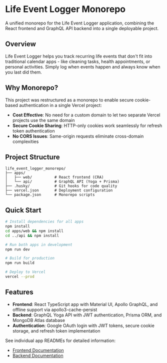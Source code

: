 # Life Event Logger Monorepo

A unified monorepo for the Life Event Logger application, combining the React frontend and GraphQL API backend into a single deployable project.

## Overview

Life Event Logger helps you track recurring life events that don't fit into traditional calendar apps - like cleaning tasks, health appointments, or personal activities. Simply log when events happen and always know when you last did them.

## Why Monorepo?

This project was restructured as a monorepo to enable secure cookie-based authentication in a single Vercel project:

- **Cost Effective**: No need for a custom domain to let two separate Vercel projects use the same domain
- **Secure Cookie Sharing**: HTTP-only cookies work seamlessly for refresh token authentication
- **No CORS Issues**: Same-origin requests eliminate cross-domain complexities

## Project Structure

```
life_event_logger_monorepo/
├── apps/
│   ├── web/          # React frontend (CRA)
│   └── api/          # GraphQL API (Yoga + Prisma)
├── .husky/           # Git hooks for code quality
├── vercel.json       # Deployment configuration
└── package.json      # Monorepo scripts
```

## Quick Start

```bash
# Install dependencies for all apps
npm install
cd apps/web && npm install
cd ../api && npm install

# Run both apps in development
npm run dev

# Build for production
npm run build

# Deploy to Vercel
vercel --prod
```

## Features

- **Frontend**: React TypeScript app with Material UI, Apollo GraphQL, and offline support via apollo3-cache-persist
- **Backend**: GraphQL Yoga API with JWT authentication, Prisma ORM, and MongoDB Atlas database
- **Authentication**: Google OAuth login with JWT tokens, secure cookie storage, and refresh token implementation

See individual app READMEs for detailed information:
- [Frontend Documentation](./apps/web/README.md)
- [Backend Documentation](./apps/api/README.md)
